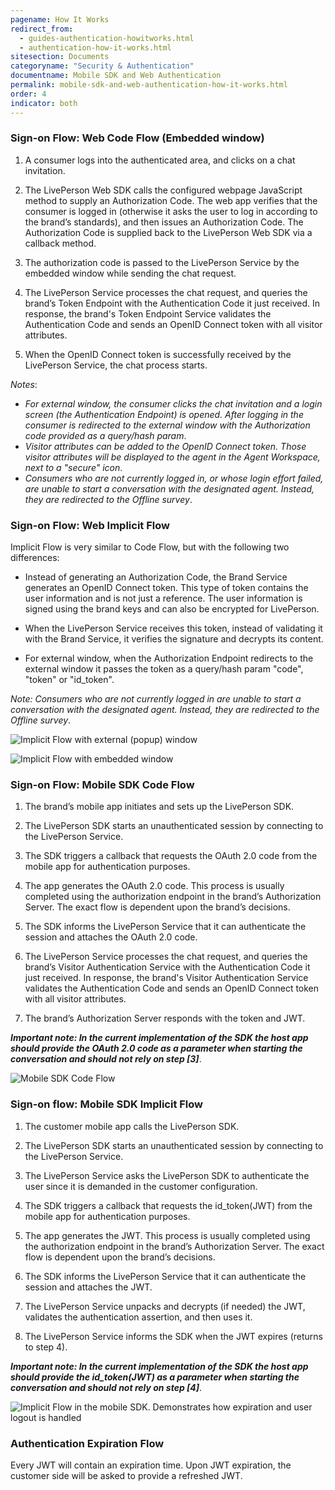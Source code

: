 ```yaml
---
pagename: How It Works
redirect_from:
  - guides-authentication-howitworks.html
  - authentication-how-it-works.html
sitesection: Documents
categoryname: "Security & Authentication"
documentname: Mobile SDK and Web Authentication
permalink: mobile-sdk-and-web-authentication-how-it-works.html
order: 4
indicator: both
---
```


### Sign-on Flow: Web Code Flow (Embedded window)

1.	A consumer logs into the authenticated area, and clicks on a chat invitation.

2.	The LivePerson Web SDK calls the configured webpage JavaScript method to supply an Authorization Code. The web app verifies that the consumer is logged in (otherwise it asks the user to log in according to the brand’s standards), and then issues an Authorization Code. The Authorization Code is supplied back to the LivePerson Web SDK via a callback method.

3.	The authorization code is passed to the LivePerson Service by the embedded window while sending the chat request.

4.	The LivePerson Service processes the chat request, and queries the brand’s Token Endpoint with the Authentication Code it just received. In response, the brand's Token Endpoint Service validates the Authentication Code and sends an OpenID Connect token with all visitor attributes.

5.	When the OpenID Connect token is successfully received by the LivePerson Service, the chat process starts.

_Notes_:

*	_For external window, the consumer clicks the chat invitation and a login screen (the Authentication Endpoint) is opened. After logging in the consumer is redirected to the external window with the Authorization code provided as a query/hash param_.
*	_Visitor attributes can be added to the OpenID Connect token. Those visitor attributes will be displayed to the agent in the Agent Workspace, next to a "secure" icon_.
*	_Consumers who are not currently logged in, or whose login effort failed, are unable to start a conversation with the designated agent. Instead, they are redirected to the Offline survey_.

### Sign-on Flow: Web Implicit Flow

Implicit Flow is very similar to Code Flow, but with the following two differences:

*	Instead of generating an Authorization Code, the Brand Service generates an OpenID Connect token. This type of token contains the user information and is not just a reference. The user information is signed using the brand keys and can also be encrypted for LivePerson.

*	When the LivePerson Service receives this token, instead of validating it with the Brand Service, it verifies the signature and decrypts its content.

*	For external window, when the Authorization Endpoint redirects to the external window it passes the token as a query/hash param "code", "token" or "id_token".

_Note: Consumers who are not currently logged in are unable to start a conversation with the designated agent. Instead, they are redirected to the Offline survey_.

![Implicit Flow with external (popup) window](img/implicitpopup.png)

![Implicit Flow with embedded window](img/implicitembedded.png)

### Sign-on Flow: Mobile SDK Code Flow

1.	The brand’s mobile app initiates and sets up the LivePerson SDK.

2.	The LivePerson SDK starts an unauthenticated session by connecting to the LivePerson Service.

3.	The SDK triggers a callback that requests the OAuth 2.0 code from the mobile app for authentication purposes.

4.	The app generates the OAuth 2.0 code. This process is usually completed using the authorization endpoint in the brand’s Authorization Server. The exact flow is dependent upon the brand’s decisions.

5.	The SDK informs the LivePerson Service that it can authenticate the session and attaches the OAuth 2.0 code.

6.	The LivePerson Service processes the chat request, and queries the brand’s Visitor Authentication Service with the Authentication Code it just received. In response, the brand's Visitor Authentication Service validates the Authentication Code and sends an OpenID Connect token with all visitor attributes.

7.	The brand’s Authorization Server responds with the token and JWT.

_**Important note: In the current implementation of the SDK the host app should provide the OAuth 2.0 code as a parameter when starting the conversation and should not rely on step [3]**_.

![Mobile SDK Code Flow](img/mobilesdkcodeflow.png)

### Sign-on flow: Mobile SDK Implicit Flow

1.	The customer mobile app calls the LivePerson SDK.

2.	The LivePerson SDK starts an unauthenticated session by connecting to the LivePerson Service.

3.	The LivePerson Service asks the LivePerson SDK to authenticate the user since it is demanded in the customer configuration.

4.	The SDK triggers a callback that requests the id_token(JWT) from the mobile app for authentication purposes.

5.	The app generates the JWT. This process is usually completed using the authorization endpoint in the brand’s Authorization Server. The exact flow is dependent upon the brand’s decisions.

6.	The SDK informs the LivePerson Service that it can authenticate the session and attaches the JWT.

7.	The LivePerson Service unpacks and decrypts (if needed) the JWT, validates the authentication assertion, and then uses it.

8.	The LivePerson Service informs the SDK when the JWT expires (returns to step 4).

_**Important note: In the current implementation of the SDK the host app should provide the id_token(JWT) as a parameter when starting the conversation and should not rely on step [4]**_.

![Implicit Flow in the mobile SDK. Demonstrates how expiration and user logout is handled](img/mobilesdkimplicitflow.png)

### Authentication Expiration Flow

Every JWT will contain an expiration time. Upon JWT expiration, the customer side will be asked to provide a refreshed JWT.
